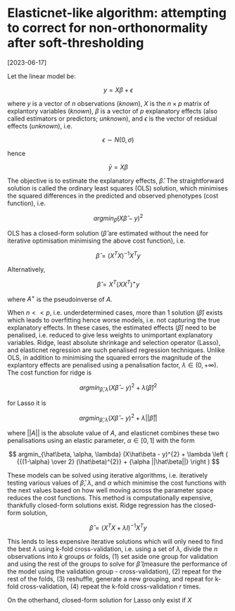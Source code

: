 # Elasticnet-like algorithm: attempting to correct for non-orthonormality after soft-thresholding

[2023-06-17]

Let the linear model be:

$$
y = X\beta + \epsilon
$$

where $y$ is a vector of $n$ observations (*known*),
$X$ is the $n \times p$ matrix of explantory variables (*known*),
$\beta$ is a vector of $p$ explanatory effects (also called estimators or predictors; *unknown*), and
$\epsilon$ is the vector of residual effects (*unknown*), i.e.

$$
\epsilon \sim N(0, \sigma)
$$

hence

$$
\bar y = X\beta
$$

The objective is to estimate the explanatory effects, $\hat\beta$. 
The straightforward solution is called the ordinary least squares (OLS) solution, 
which minimises the squared differences in the predicted and observed phenotypes (cost function), i.e. 

$$
argmin_{\hat\beta} (X\hat\beta - y)^{2}
$$

OLS has a closed-form solution ($\hat\beta$ are estimated without the need for iterative optimisation minimising the above cost function), i.e. 

$$
\hat\beta = (X^{T}X)^{-1} X^{T}y
$$

Alternatively,

$$
\hat\beta = X^{T} (XX^{T})^{+}y
$$

where $A^{+}$ is the pseudoinverse of $A$.

When $n << p$, i.e. underdetermined cases,
more than 1 solution ($\hat\beta$) exists which leads to overfitting hence worse models,
i.e. not capturing the true explanatory effects. 
In these cases, the estimated effects ($\hat\beta$) need to be penalised, 
i.e. reduced to give less weights to unimportant explanatory variables. 
Ridge, least absolute shrinkage and selection operator (Lasso), and elasticnet regression are such penalised regression techniques. 
Unlike OLS, in addition to minimising the squared errors the magnitude of the explantory effects are penalised using a penalisation factor, $\lambda \in (0, +\infty)$. 
The cost function for ridge is

$$
argmin_{\hat\beta, \lambda} (X\hat\beta - y)^{2} + \lambda(\hat\beta)^{2}
$$

for Lasso it is

$$
argmin_{\hat\beta, \lambda} (X\hat\beta - y)^{2} + \lambda||\hat\beta||
$$

where $||A||$ is the absolute value of $A$, and elasticnet combines these two penalisations using an elastic parameter, $\alpha \in [0, 1]$ with the form

$$
argmin_{\hat\beta, \alpha, \lambda} (X\hat\beta - y)^{2} + \lambda \left ( {{(1-\alpha) \over 2} (\hat\beta)^{2}} + {\alpha ||\hat\beta||} \right )
$$

These models can be solved using iterative algorithms, i.e. iteratively testing various values of $\hat\beta$, $\lambda$, and $\alpha$ which minimise the cost functions 
with the next values based on how well moving across the parameter space reduces the cost functions. This method is computationally expensive, thankfully closed-form solutions exist. 
Ridge regression has the closed-form solution,

$$
\hat\beta = (X^{T} X + \lambda I)^{-1} X^{T}y
$$

This lends to less expensive iterative solutions which will only need to find the best $\lambda$ using k-fold cross-validation, 
i.e. using a set of $\lambda$, divide the $n$ observations into $k$ groups or folds, 
(1) set aside one group for validation and using the rest of the groups to solve for $\hat\beta$ (measure the performance of the model using the validation group - cross-validation), 
(2) repeat for the rest of the folds,
(3) reshuffle, generate a new grouping, and repeat for k-fold cross-validation, 
(4) repeat the k-fold cross-validation $r$ times.

On the otherhand, closed-form solution for Lasso only exist if $X$




